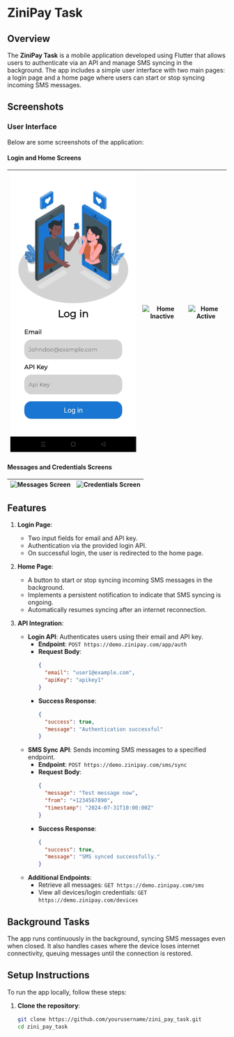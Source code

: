 # ZiniPay Task

## Overview
The **ZiniPay Task** is a mobile application developed using Flutter that allows users to authenticate via an API and manage SMS syncing in the background. The app includes a simple user interface with two main pages: a login page and a home page where users can start or stop syncing incoming SMS messages.

## Screenshots
### User Interface
Below are some screenshots of the application:

#### Login and Home Screens
| ![Login Screen](assets/images/preview_images/login.jpg) | ![Home Inactive](assets/preview_images/images/home_inactive.JPG) | ![Home Active](assets/preview_images/images/home_active.JPG) |
|-------------------------------------------|-----------------------------------------------------|-------------------------------------------------|

#### Messages and Credentials Screens
| ![Messages Screen](assets/preview_images/images/messages.JPG) | ![Credentials Screen](assets/preview_images/images/credentials.JPG) |
|------------------------------------------------|-----------------------------------------------------|

## Features
1. **Login Page**:
   - Two input fields for email and API key.
   - Authentication via the provided login API.
   - On successful login, the user is redirected to the home page.

2. **Home Page**:
   - A button to start or stop syncing incoming SMS messages in the background.
   - Implements a persistent notification to indicate that SMS syncing is ongoing.
   - Automatically resumes syncing after an internet reconnection.
  
3. **API Integration**:
   - **Login API**: Authenticates users using their email and API key.
     - **Endpoint**: `POST https://demo.zinipay.com/app/auth`
     - **Request Body**:
       ```json
       {
         "email": "user1@example.com",
         "apiKey": "apikey1"
       }
       ```
     - **Success Response**:
       ```json
       {
         "success": true,
         "message": "Authentication successful"
       }
       ```
   - **SMS Sync API**: Sends incoming SMS messages to a specified endpoint.
     - **Endpoint**: `POST https://demo.zinipay.com/sms/sync`
     - **Request Body**:
       ```json
       {
         "message": "Test message now",
         "from": "+1234567890",
         "timestamp": "2024-07-31T10:00:00Z"
       }
       ```
     - **Success Response**:
       ```json
       {
         "success": true,
         "message": "SMS synced successfully."
       }
       ```
   - **Additional Endpoints**: 
     - Retrieve all messages: `GET https://demo.zinipay.com/sms`
     - View all devices/login credentials: `GET https://demo.zinipay.com/devices`

## Background Tasks
The app runs continuously in the background, syncing SMS messages even when closed. It also handles cases where the device loses internet connectivity, queuing messages until the connection is restored.

## Setup Instructions
To run the app locally, follow these steps:

1. **Clone the repository**:
   ```bash
   git clone https://github.com/yourusername/zini_pay_task.git
   cd zini_pay_task
